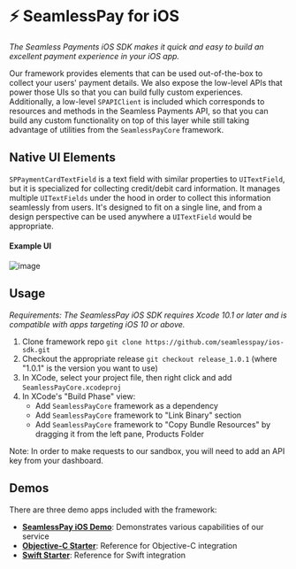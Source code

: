 # ⚡️ SeamlessPay for iOS

*The Seamless Payments iOS SDK makes it quick and easy to build an excellent payment experience in your iOS app.*

Our framework provides elements that can be used out-of-the-box to collect your users' payment details. We also expose the low-level APIs that power those UIs so that you can build fully custom experiences. Additionally, a low-level `SPAPIClient` is included which corresponds to resources and methods in the Seamless Payments API, so that you can build any custom functionality on top of this layer while still taking advantage of utilities from the `SeamlessPayCore` framework.

## Native UI Elements

`SPPaymentCardTextField` is a text field with similar properties to `UITextField`, but it is specialized for collecting credit/debit card information. It manages multiple `UITextFields` under the hood in order to collect this information seamlessly from users. It's designed to fit on a single line, and from a design perspective can be used anywhere a `UITextField` would be appropriate.

#### Example UI

![image](https://rc-docs.seamlesspay.com/images/card-field.gif)

## Usage

*Requirements: The SeamlessPay iOS SDK requires Xcode 10.1 or later and is compatible with apps targeting iOS 10 or above.*

1. Clone framework repo `git clone https://github.com/seamlesspay/ios-sdk.git`
2. Checkout the appropriate release `git checkout release_1.0.1` (where "1.0.1" is the version you want to use)
3. In XCode, select your project file, then right click and add `SeamlessPayCore.xcodeproj`
4. In XCode's "Build Phase" view:
   - Add `SeamlessPayCore` framework as a dependency
   - Add `SeamlessPayCore` framework to "Link Binary" section
   - Add `SeamlessPayCore` framework to "Copy Bundle Resources" by dragging it from the left pane, Products Folder

Note: In order to make requests to our sandbox, you will need to add an API key from your dashboard.

## Demos

There are three demo apps included with the framework:

 - **[SeamlessPay iOS Demo](https://github.com/seamlesspay/ios-sdk/tree/master/SeamlessPayDemo)**: Demonstrates various capabilities of our service
 - **[Objective-C Starter](https://github.com/seamlesspay/ios-sdk/tree/master/Example_Objective-C/SeamlessPayExample)**: Reference for Objective-C integration
 - **[Swift Starter](https://github.com/seamlesspay/ios-sdk/tree/master/Example_Swift/SeamlessPayExample)**: Reference for Swift integration
